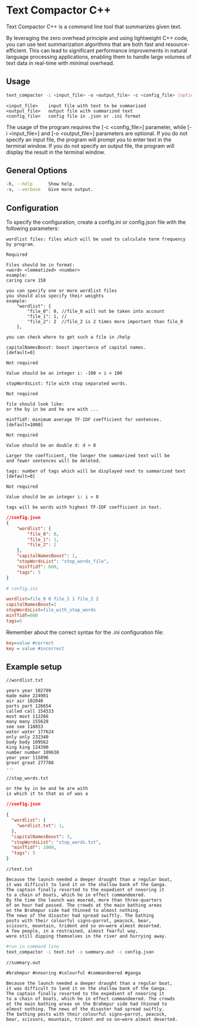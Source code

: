 # Text Compactor C++

Text Compactor C++ is a command line tool that summarizes given text.

By leveraging the zero overhead principle and using lightweight C++ code, you can use text summarization algorithms that are both fast and resource-efficient. This can lead to significant performance improvements in natural language processing applications, enabling them to handle large volumes of text data in real-time with minimal overhead.

## Usage

```bash
text_compactor -i <input_file> -o <output_file> -c <config_file> [options]
```

```text
<input_file>    input file with text to be summarized  
<output_file>   output file with summarized text  
<config_file>   config file in .json or .ini format
```

The usage of the program requires the [-c \<config_file>] parameter, while [-i \<input_file>] and [-o \<output_file>] parameters are optional. If you do not specify an input file, the program will prompt you to enter text in the terminal window. If you do not specify an output file, the program will display the result in the terminal window.

## General Options

```bash
-h, --help      Show help.  
-v, --verbose   Give more output.
```

## Configuration

To specify the configuration, create a config.ini or config.json file with the following parameters:

```text
wordlist files: files which will be used to calculate term frequency by program.

Required

Files should be in format:
<word> <lemmatized> <number>
example:
caring care 158

you can specify one or more wordlist files
you should also specify their weights
example:
    "wordlist": {
        "file_0": 0, //file_0 will not be taken into account
        "file_1": 1, //
        "file_2": 2  //file_2 is 2 times more important than file_0
    },

you can check where to get such a file in /help
```

```text
capitalNamesBoost: boost importance of capital names.
[default=0]

Not required

Value should be an integer i: -100 < i < 100
```

```text
stopWordsList: file with stop separated words.

Not required

file should look like:
or the by in be and he are with ...
```

```text
minTfidf: minimum average TF-IDF coefficient for sentences.
[default=1000]

Not required

Value should be an double d: d > 0

Larger the coefficient, the longer the summarized text will be
and fewer sentences will be deleted.
```

```text
tags: number of tags which will be displayed next to summarized text
[default=0]

Not required

Value should be an integer i: i > 0

tags will be words with highest TF-IDF coefficient in text.
```

```json
//config.json
{
    "wordlist": {
        "file_0": 0,
        "file_1": 1,
        "file_2": 2
    },
    "capitalNamesBoost": 1,
    "stopWordsList": "stop_words_file",
    "minTfidf": 600,
    "tags": 5
}
```

```ini
# config.ini

wordlist=file_0 0 file_1 1 file_2 2
capitalNamesBoost=1
stopWordsList=file_with_stop_words
minTfidf=600
tags=5
```

Remember about the correct syntax for the .ini configuration file:

```ini
key=value #correct
key = value #incorrect
```

## Example setup

```text
//wordlist.txt

years year 102789
made make 224981
air air 102040
parts part 126654
called call 154533
most most 112266
many many 155628
see see 118853
water water 177624
only only 232340
body body 109562
king king 124390
number number 109630
year year 115896
great great 277788
...
```

```text
//stop_words.txt 

or the by in be and he are with 
is which it to that as of was a
```

```json
//config.json

{
  "wordlist": {
    "wordlist.txt": 1,
  },
  "capitalNamesBoost": 3,
  "stopWordsList": "stop_words.txt",
  "minTfidf": 1000,
  "tags": 5
}

```

```text
//text.txt

Because the launch needed a deeper draught than a regular boat, 
it was difficult to land it on the shallow bank of the Ganga. 
The captain finally resorted to the expedient of nnooring it 
to a chain of boats, which he in effect commandeered. 
By the time the launch was moored, more than three-quarters 
of an hour had passed. The crowds at the main bathing areas 
on the Brahmpur side had thinned to almost nothing. 
The news of the disaster had spread swiftly. The bathing 
posts with their colourful signs—parrot, peacock, bear, 
scissors, mountain, trident and so on—were almost deserted. 
A few people, in a restrained, almost fearful way, 
were still dipping themselves in the river and hurrying away. 
```

```bash
#run in command line
text_compactor -i text.txt -o summary.out -c config.json
```

```text
//summary.out

#brahmpur #nnooring #colourful #commandeered #ganga

Because the launch needed a deeper draught than a regular boat,
it was difficult to land it on the shallow bank of the Ganga.
The captain finally resorted to the expedient of nnooring it
to a chain of boats, which he in effect commandeered. The crowds
at the main bathing areas on the Brahmpur side had thinned to
almost nothing. The news of the disaster had spread swiftly.
The bathing posts with their colourful signs—parrot, peacock,
bear, scissors, mountain, trident and so on—were almost deserted.

```
